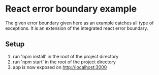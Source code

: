 # React error boundary example

The given error boundary given here as an example catches all type of exceptions.
It is an extension of the integrated react error boundary.

## Setup

1. run 'npm install' in the root of the project directory
2. run 'npm start' in the root of the project directory
3. app is now exposed on [http://localhost:3000](http://localhost:3000)
